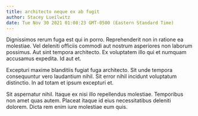 ```yaml
---
title: architecto neque ex ab fugit
author: Stacey Lueilwitz
date: Tue Nov 30 2021 01:08:23 GMT-0500 (Eastern Standard Time)
---
```

Dignissimos rerum fuga est qui in porro. Reprehenderit non in ratione ea molestiae. Vel deleniti officiis commodi aut nostrum asperiores non laborum possimus. Aut sint tempora architecto. Ex voluptatem illo qui et numquam accusamus expedita. Id aut et.

 Excepturi maxime blanditiis fugiat fuga architecto. Sit unde tempora consequuntur vero laudantium nihil. Sit error nihil incidunt voluptatum distinctio. In ad totam et ipsum excepturi et.

 Sit aspernatur nihil. Itaque ex nisi illo repellendus molestiae. Temporibus non amet quas autem. Placeat itaque id eius necessitatibus deleniti dolorem. Dicta rem enim iure molestiae eum quis.